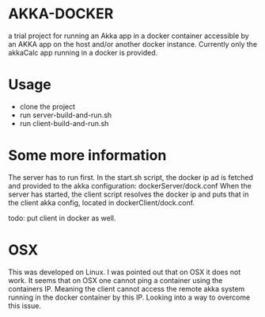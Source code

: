# AKKA-DOCKER
a trial project for running an Akka app in a docker container accessible by an AKKA app on the host and/or another docker instance.
Currently only the akkaCalc app running in a docker is provided.

# Usage

* clone the project
* run server-build-and-run.sh
* run client-build-and-run.sh 


# Some more information

The server has to run first. In the start.sh script, the docker ip ad is fetched and provided to the akka configuration: dockerServer/dock.conf
When the server has started, the client script resolves the docker ip and puts that in the client akka config, located in dockerClient/dock.conf.

todo: put client in docker as well.

# OSX

This was developed on Linux. I was pointed out that on OSX it does not work. It seems that on OSX one cannot ping a container using the containers IP. Meaning the client cannot access the remote akka system running in the docker container by this IP. Looking into a way to overcome this issue.